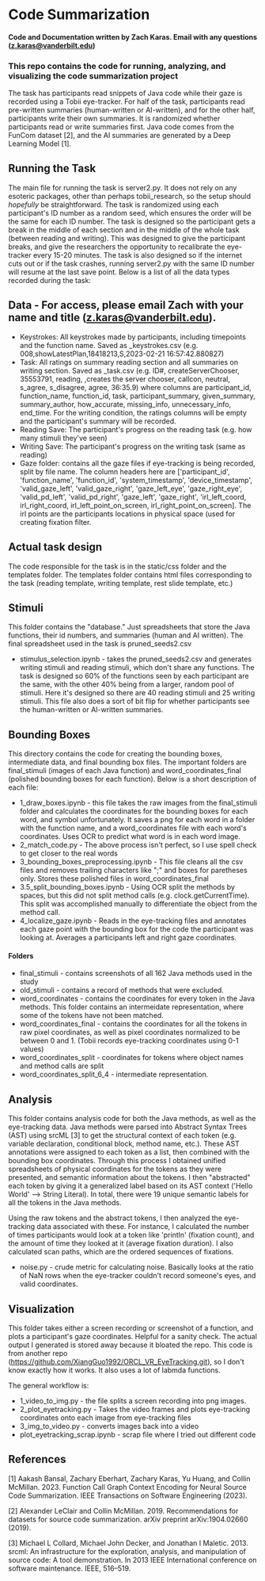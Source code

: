 # Code Summarization
#### Code and Documentation written by Zach Karas. Email with any questions (z.karas@vanderbilt.edu)
### This repo contains the code for running, analyzing, and visualizing the code summarization project
The task has participants read snippets of Java code while their gaze is recorded using a Tobii eye-tracker. For half of the task, participants read pre-written summaries (human-written or AI-written), and for the other half, participants write their own summaries. It is randomized whether participants read or write summaries first. Java code comes from the FunCom dataset [2], and the AI summaries are generated by a Deep Learning Model [1]. 

## Running the Task
The main file for running the task is server2.py. It does not rely on any esoteric packages, other than perhaps tobii_research, so the setup should *hopefully* be straightforward. The task is randomized using each participant's ID number as a random seed, which ensures the order will be the same for each ID number. The task is designed so the participant gets a break in the middle of each section and in the middle of the whole task (between reading and writing). This was designed to give the participant breaks, and give the researchers the opportunity to recalibrate the eye-tracker every 15-20 minutes. 
The task is also designed so if the internet cuts out or if the task crashes, running server2.py with the same ID number will resume at the last save point. 
Below is a list of all the data types recorded during the task:

## Data - For access, please email Zach with your name and title (z.karas@vanderbilt.edu).
* Keystrokes: All keystrokes made by participants, including timepoints and the function name. Saved as <idnum>_keystrokes.csv (e.g. 008,showLatestPlan,18418213,S,2023-02-21 16:57:42.880827)
* Task: All ratings on summary reading section and all summaries on writing section. Saved as <idnum>_task.csv (e.g. ID#,	createServerChooser, 35553791,	reading,		 ,creates the server chooser, callcon,	neutral,	s_agree,	s_disagree,	agree,	36:35.9) where columns are participant_id, function_name, function_id, task, participant_summary, given_summary, summary_author, how_accurate, missing_info, unnecessary_info, end_time. For the writing condition, the ratings columns will be empty and the participant's summary will be recorded.
* Reading Save: The participant's progress on the reading task (e.g. how many stimuli they've seen)
* Writing Save: The participant's progress on the writing task (same as reading)
* Gaze folder: contains all the gaze files if eye-tracking is being recorded, split by file name. The column headers here are ['participant_id', 'function_name', 'function_id', 'system_timestamp', 'device_timestamp', 'valid_gaze_left', 'valid_gaze_right', 'gaze_left_eye', 'gaze_right_eye', 'valid_pd_left', 'valid_pd_right', 'gaze_left', 'gaze_right', 'irl_left_coord, irl_right_coord, irl_left_point_on_screen, irl_right_point_on_screen].
The irl points are the participants locations in physical space (used for creating fixation filter.

## Actual task design
The code responsible for the task is in the static/css folder and the templates folder. The templates folder contains html files corresponding to the task (reading template, writing template, rest slide template, etc.)

## Stimuli
This folder contains the "database." Just spreadsheets that store the Java functions, their id numbers, and summaries (human and AI written). The final spreadsheet used in the task is pruned_seeds2.csv
* stimulus_selection.ipynb - takes the pruned_seeds2.csv and generates writing stimuli and reading stimuli, which don't share any functions. The task is designed so 60% of the functions seen by each participant are the same, with the other 40% being from a larger, random pool of stimuli. Here it's designed so there are 40 reading stimuli and 25 writing stimuli. This file also does a sort of bit flip for whether participants see the human-written or AI-written summaries.

## Bounding Boxes
This directory contains the code for creating the bounding boxes, intermediate data, and final bounding box files. The important folders are final_stimuli (images of each Java function) and word_coordinates_final (polished bounding boxes for each function). Below is a short description of each file:
* 1_draw_boxes.ipynb - this file takes the raw images from the final_stimuli folder and calculates the coordinates for the bounding boxes for each word, and symbol unfortunately. It saves a png for each word in a folder with the function name, and a word_coordinates file with each word's coordinates. Uses OCR to predict what word is in each word image. 
* 2_match_code.py - The above process isn't perfect, so I use spell check to get closer to the real words
* 3_bounding_boxes_preprocessing.ipynb - This file cleans all the csv files and removes trailing characters like ";" and boxes for paretheses only. Stores these polished files in word_coordinates_final
* 3.5_split_bounding_boxes.ipynb - Using OCR split the methods by spaces, but this did not split method calls (e.g. clock.getCurrentTime). This split was accomplished manually to differentiate the object from the method call.
* 4_localize_gaze.ipynb - Reads in the eye-tracking files and annotates each gaze point with the bounding box for the code the participant was looking at. Averages a participants left and right gaze coordinates.
#### Folders
* final_stimuli - contains screenshots of all 162 Java methods used in the study
* old_stimuli - contains a record of methods that were excluded.
* word_coordinates - contains the coordinates for every token in the Java methods. This folder contains an intermeidate representation, where some of the tokens have not been matched.
* word_coordinates_final - contains the coordinates for all the tokens in raw pixel coordinates, as well as pixel coordinates normalized to be between 0 and 1. (Tobii records eye-tracking coordinates using 0-1 values)
* word_coordinates_split - coordinates for tokens where object names and method calls are split
* word_coordinates_split_6_4 - intermediate representation.

## Analysis
This folder contains analysis code for both the Java methods, as well as the eye-tracking data. Java methods were parsed into Abstract Syntax Trees (AST) using srcML [3] to get the structural context of each token (e.g. variable declaration, conditional block, method name, etc.). These AST annotations were assigned to each token as a list, then combined with the bounding box coordinates. Through this process I obtained unified spreadsheets of physical coordinates for the tokens as they were presented, and semantic information about the tokens. I then "abstracted" each token by giving it a generalized label based on its AST context ('Hello World' --> String Literal). In total, there were 19 unique semantic labels for all the tokens in the Java methods. 

Using the raw tokens and the abstract tokens, I then analyzed the eye-tracking data associated with these. For instance, I calculated the number of times participants would look at a token like 'println' (fixation count), and the amount of time they looked at it (average fixation duration). I also calculated scan paths, which are the ordered sequences of fixations. 
* noise.py - crude metric for calculating noise. Basically looks at the ratio of NaN rows  when the eye-tracker couldn't record someone's eyes, and valid coordinates.




## Visualization
This folder takes either a screen recording or screenshot of a function, and plots a participant's gaze coordinates. Helpful for a sanity check. The actual output I generated is stored away because it bloated the repo. This code is from another repo (https://github.com/XiangGuo1992/ORCL_VR_EyeTracking.git), so I don't know exactly how it works. It also uses a lot of labmda functions.

The general workflow is:
* 1_video_to_img.py - the file splits a screen recording into png images.  
* 2_plot_eyetracking.py - Takes the video frames and plots eye-tracking coordinates onto each image from eye-tracking files
* 3_img_to_video.py - converts images back into a video
* plot_eyetracking_scrap.ipynb - scrap file where I tried out different code

## References
[1] Aakash Bansal, Zachary Eberhart, Zachary Karas, Yu Huang, and Collin McMillan. 2023. Function Call Graph Context Encoding for Neural Source
Code Summarization. IEEE Transactions on Software Engineering (2023).

[2] Alexander LeClair and Collin McMillan. 2019. Recommendations for datasets for source code summarization. arXiv preprint arXiv:1904.02660 (2019).

[3] Michael L Collard, Michael John Decker, and Jonathan I Maletic. 2013. srcml: An infrastructure for the exploration, analysis, and manipulation of
source code: A tool demonstration. In 2013 IEEE International conference on software maintenance. IEEE, 516–519.

